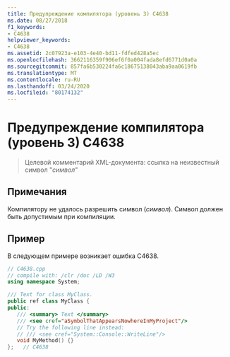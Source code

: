 ```yaml
---
title: Предупреждение компилятора (уровень 3) C4638
ms.date: 08/27/2018
f1_keywords:
- C4638
helpviewer_keywords:
- C4638
ms.assetid: 2c07923a-e103-4e40-bd11-fdfed428a5ec
ms.openlocfilehash: 3662116359f906ef6f0a004fada8efd6771d0a0a
ms.sourcegitcommit: 857fa6b530224fa6c18675138043aba9aa0619fb
ms.translationtype: MT
ms.contentlocale: ru-RU
ms.lasthandoff: 03/24/2020
ms.locfileid: "80174132"
---
```

# <a name="compiler-warning-level-3-c4638"></a>Предупреждение компилятора (уровень 3) C4638

> Целевой комментарий XML-документа: ссылка на неизвестный символ "*символ*"

## <a name="remarks"></a>Примечания

Компилятору не удалось разрешить символ (*символ*). Символ должен быть допустимым при компиляции.

## <a name="example"></a>Пример

В следующем примере возникает ошибка C4638.

```cpp
// C4638.cpp
// compile with: /clr /doc /LD /W3
using namespace System;

/// Text for class MyClass.
public ref class MyClass {
public:
   /// <summary> Text </summary>
   /// <see cref="aSymbolThatAppearsNowhereInMyProject"/>
   // Try the following line instead:
   // /// <see cref="System::Console::WriteLine"/>
   void MyMethod() {}
};   // C4638
```
